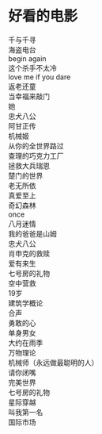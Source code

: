 # 好看的电影  
千与千寻  
海盗电台  
begin again  
这个杀手不太冷  
love me if you dare  
返老还童  
当幸福来敲门  
她  
忠犬八公  
阿甘正传  
机械姬  
从你的全世界路过  
查理的巧克力工厂  
拯救大兵瑞恩  
楚门的世界  
老无所依  
真爱至上  
奇幻森林  
once  
八月迷情  
我的爸爸是山姆  
忠犬八公  
肖申克的救赎  
爱有来生  
七号房的礼物   
空中营救  
19岁  
建筑学概论  
合声  
勇敢的心  
单身男女  
大约在雨季  
万物理论  
机械师（永远做最聪明的人）  
请你闭嘴  
完美世界  
七号房的礼物  
星际穿越  
叫我第一名  
国际市场  